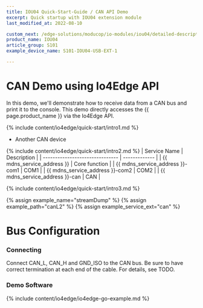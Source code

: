 ```yaml
---
title: IOU04 Quick-Start-Guide / CAN API Demo
excerpt: Quick startup with IOU04 extension module
last_modified_at: 2022-08-10

custom_next: /edge-solutions/moducop/io-modules/iou04/detailed-description/
product_name: IOU04
article_group: S101
example_device_name: S101-IOU04-USB-EXT-1

---
```

# CAN Demo using Io4Edge API

In this demo, we'll demonstrate how to receive data from a CAN bus and print it to the console. This demo directly accesses the {{ page.product_name }} via the Io4Edge API.

{% include content/io4edge/quick-start/intro1.md %}
* Another CAN device

{% include content/io4edge/quick-start/intro2.md %}
| Service Name                    | Description   |
| ------------------------------- | ------------- |
| {{ mdns_service_address }}      | Core function |
| {{ mdns_service_address }}-com1 | COM1          |
| {{ mdns_service_address }}-com2 | COM2          |
| {{ mdns_service_address }}-can  | CAN           |

{% include content/io4edge/quick-start/intro3.md %}


{% assign example_name="streamDump" %}
{% assign example_path="canL2" %}
{% assign example_service_ext="can" %}


# Bus Configuration



### Connecting

Connect CAN_L, CAN_H and GND_ISO to the CAN bus. Be sure to have correct termination at each end of the cable. For details, see TODO.

### Demo Software
{% include content/io4edge/io4edge-go-example.md %}
